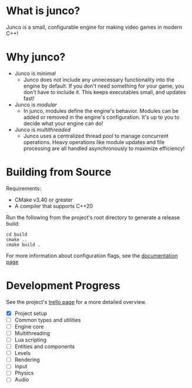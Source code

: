# What is junco?
Junco is a small, configurable engine for making video games in modern C++!

# Why junco?
- Junco is *minimal*
    - Junco does not include any unnecessary functionality into the engine by default. If you don't need something for your game, you don't have to include it. This keeps executables small, and updates fast!
- Junco is *modular*
    - In junco, modules define the engine's behavior. Modules can be added or removed in the engine's configuration. It's up to you to decide what your engine can do!
- Junco is *multithreaded*
    - Junco uses a centralized thread pool to manage concurrent operations. Heavy operations like module updates and file processing are all handled asynchronously to maximize efficiency!

# Building from Source
Requirements:
- CMake v3.40 or greater
- A compiler that supports C++20


Run the following from the project's root directory to generate a release build:
```
cd build
cmake ..
cmake build .
```
For more information about configuration flags, see the [documentation page](docs/building.md)

# Development Progress
See the project's [trello page]() for a more detailed overview.
- [x] Project setup
- [ ] Common types and utilities
- [ ] Engine core
- [ ] Multithreading
- [ ] Lua scripting
- [ ] Entities and components
- [ ] Levels
- [ ] Rendering
- [ ] Input
- [ ] Physics
- [ ] Audio
